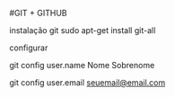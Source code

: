 #GIT + GITHUB

instalação git
sudo apt-get install git-all


configurar 

git config user.name
Nome Sobrenome

git config user.email
seuemail@email.com


